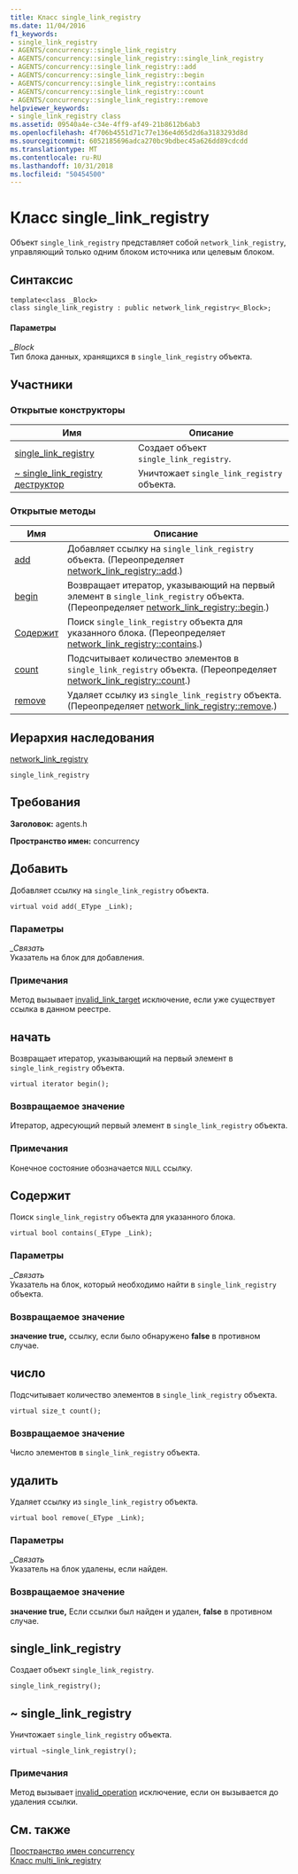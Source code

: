 ```yaml
---
title: Класс single_link_registry
ms.date: 11/04/2016
f1_keywords:
- single_link_registry
- AGENTS/concurrency::single_link_registry
- AGENTS/concurrency::single_link_registry::single_link_registry
- AGENTS/concurrency::single_link_registry::add
- AGENTS/concurrency::single_link_registry::begin
- AGENTS/concurrency::single_link_registry::contains
- AGENTS/concurrency::single_link_registry::count
- AGENTS/concurrency::single_link_registry::remove
helpviewer_keywords:
- single_link_registry class
ms.assetid: 09540a4e-c34e-4ff9-af49-21b8612b6ab3
ms.openlocfilehash: 4f706b4551d71c77e136e4d65d2d6a3183293d8d
ms.sourcegitcommit: 6052185696adca270bc9bdbec45a626dd89cdcdd
ms.translationtype: MT
ms.contentlocale: ru-RU
ms.lasthandoff: 10/31/2018
ms.locfileid: "50454500"
---
```

# <a name="singlelinkregistry-class"></a>Класс single_link_registry

Объект `single_link_registry` представляет собой `network_link_registry`, управляющий только одним блоком источника или целевым блоком.

## <a name="syntax"></a>Синтаксис

```
template<class _Block>
class single_link_registry : public network_link_registry<_Block>;
```

#### <a name="parameters"></a>Параметры

*_Block*<br/>
Тип блока данных, хранящихся в `single_link_registry` объекта.

## <a name="members"></a>Участники

### <a name="public-constructors"></a>Открытые конструкторы

|Имя|Описание|
|----------|-----------------|
|[single_link_registry](#ctor)|Создает объект `single_link_registry`.|
|[~ single_link_registry деструктор](#dtor)|Уничтожает `single_link_registry` объекта.|

### <a name="public-methods"></a>Открытые методы

|Имя|Описание|
|----------|-----------------|
|[add](#add)|Добавляет ссылку на `single_link_registry` объекта. (Переопределяет [network_link_registry::add](network-link-registry-class.md#add).)|
|[begin](#begin)|Возвращает итератор, указывающий на первый элемент в `single_link_registry` объекта. (Переопределяет [network_link_registry::begin](network-link-registry-class.md#begin).)|
|[Содержит](#contains)|Поиск `single_link_registry` объекта для указанного блока. (Переопределяет [network_link_registry::contains](network-link-registry-class.md#contains).)|
|[count](#count)|Подсчитывает количество элементов в `single_link_registry` объекта. (Переопределяет [network_link_registry::count](network-link-registry-class.md#count).)|
|[remove](#remove)|Удаляет ссылку из `single_link_registry` объекта. (Переопределяет [network_link_registry::remove](network-link-registry-class.md#remove).)|

## <a name="inheritance-hierarchy"></a>Иерархия наследования

[network_link_registry](network-link-registry-class.md)

`single_link_registry`

## <a name="requirements"></a>Требования

**Заголовок:** agents.h

**Пространство имен:** concurrency

##  <a name="add"></a> Добавить

Добавляет ссылку на `single_link_registry` объекта.

```
virtual void add(_EType _Link);
```

### <a name="parameters"></a>Параметры

*_Связать*<br/>
Указатель на блок для добавления.

### <a name="remarks"></a>Примечания

Метод вызывает [invalid_link_target](invalid-link-target-class.md) исключение, если уже существует ссылка в данном реестре.

##  <a name="begin"></a> начать

Возвращает итератор, указывающий на первый элемент в `single_link_registry` объекта.

```
virtual iterator begin();
```

### <a name="return-value"></a>Возвращаемое значение

Итератор, адресующий первый элемент в `single_link_registry` объекта.

### <a name="remarks"></a>Примечания

Конечное состояние обозначается `NULL` ссылку.

##  <a name="contains"></a> Содержит

Поиск `single_link_registry` объекта для указанного блока.

```
virtual bool contains(_EType _Link);
```

### <a name="parameters"></a>Параметры

*_Связать*<br/>
Указатель на блок, который необходимо найти в `single_link_registry` объекта.

### <a name="return-value"></a>Возвращаемое значение

**значение true,** ссылку, если было обнаружено **false** в противном случае.

##  <a name="count"></a> число

Подсчитывает количество элементов в `single_link_registry` объекта.

```
virtual size_t count();
```

### <a name="return-value"></a>Возвращаемое значение

Число элементов в `single_link_registry` объекта.

##  <a name="remove"></a> удалить

Удаляет ссылку из `single_link_registry` объекта.

```
virtual bool remove(_EType _Link);
```

### <a name="parameters"></a>Параметры

*_Связать*<br/>
Указатель на блок удалены, если найден.

### <a name="return-value"></a>Возвращаемое значение

**значение true,** Если ссылки был найден и удален, **false** в противном случае.

##  <a name="ctor"></a> single_link_registry

Создает объект `single_link_registry`.

```
single_link_registry();
```

##  <a name="dtor"></a> ~ single_link_registry

Уничтожает `single_link_registry` объекта.

```
virtual ~single_link_registry();
```

### <a name="remarks"></a>Примечания

Метод вызывает [invalid_operation](invalid-operation-class.md) исключение, если он вызывается до удаления ссылки.

## <a name="see-also"></a>См. также

[Пространство имен concurrency](concurrency-namespace.md)<br/>
[Класс multi_link_registry](multi-link-registry-class.md)
